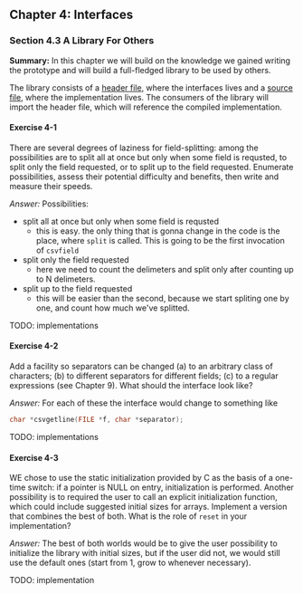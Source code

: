 ## Chapter 4: Interfaces

### Section 4.3 A Library For Others
**Summary:** In this chapter we will build on the knowledge we gained writing the prototype and will build a full-fledged
library to be used by others.

The library consists of a [header file](csv.h), where the interfaces lives
and a [source file](csv.c), where the implementation lives. The consumers of the library will import the header file,
which will reference the compiled implementation.

#### Exercise 4-1
There are several degrees of laziness for field-splitting: among the possibilities are to split all
at once but only when some field is requsted, to split only the field requested, or to split up to
the field requested. Enumerate possibilities, assess their potential difficulty and benefits,
then write and measure their speeds.

*Answer:* Possibilities:
- split all at once but only when some field is requsted 
    - this is easy. the only thing that is gonna change in the code is the place, where `split` is called.
    This is going to be the first invocation of `csvfield`
- split only the field requested
    - here we need to count the delimeters and split only after counting up to N delimeters. 
- split up to the field requested
    - this will be easier than the second, because we start spliting one by one, and count how much we've splitted.

TODO: implementations

#### Exercise 4-2
Add a facility so separators can be changed 
(a) to an arbitrary class of characters;
(b) to different separators for different fields;
(c) to a regular expressions (see Chapter 9).
What should the interface look like?

*Answer:* For each of these the interface would change to something like
```c
char *csvgetline(FILE *f, char *separator);
```

TODO: implementations

#### Exercise 4-3
WE chose to use the static initialization provided by C as the basis of a one-time switch: 
if a pointer is NULL on entry, initialization is performed. Another possibility is to required the user to call an explicit
initialization function, which could include suggested initial sizes for arrays.
Implement a version that combines the best of both. What is the role of `reset` in your implementation?

*Answer:* The best of both worlds would be to give the user possibility to initialize the library with initial sizes,
but if the user did not, we would still use the default ones (start from 1, grow to whenever necessary).

TODO: implementation
